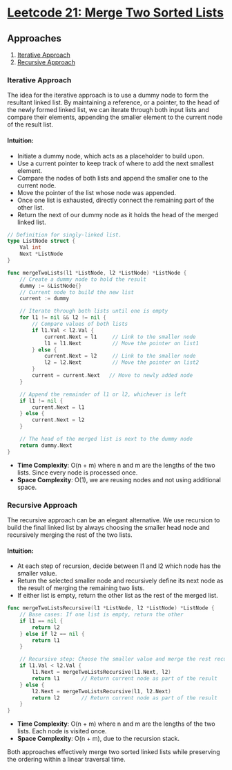 # [Leetcode 21: Merge Two Sorted Lists](https://leetcode.com/problems/merge-two-sorted-lists/)

## Approaches
1. [Iterative Approach](#iterative-approach)
2. [Recursive Approach](#recursive-approach)

### Iterative Approach

The idea for the iterative approach is to use a dummy node to form the resultant linked list. By maintaining a reference, or a pointer, to the head of the newly formed linked list, we can iterate through both input lists and compare their elements, appending the smaller element to the current node of the result list.

#### Intuition:
- Initiate a dummy node, which acts as a placeholder to build upon.
- Use a current pointer to keep track of where to add the next smallest element.
- Compare the nodes of both lists and append the smaller one to the current node.
- Move the pointer of the list whose node was appended.
- Once one list is exhausted, directly connect the remaining part of the other list.
- Return the next of our dummy node as it holds the head of the merged linked list.

```go
// Definition for singly-linked list.
type ListNode struct {
    Val int
    Next *ListNode
}

func mergeTwoLists(l1 *ListNode, l2 *ListNode) *ListNode {
    // Create a dummy node to hold the result
    dummy := &ListNode{}
    // Current node to build the new list
    current := dummy

    // Iterate through both lists until one is empty
    for l1 != nil && l2 != nil {
        // Compare values of both lists
        if l1.Val < l2.Val {
            current.Next = l1     // Link to the smaller node
            l1 = l1.Next          // Move the pointer on list1
        } else {
            current.Next = l2     // Link to the smaller node
            l2 = l2.Next          // Move the pointer on list2
        }
        current = current.Next   // Move to newly added node
    }

    // Append the remainder of l1 or l2, whichever is left
    if l1 != nil {
        current.Next = l1
    } else {
        current.Next = l2
    }

    // The head of the merged list is next to the dummy node
    return dummy.Next
}
```

- **Time Complexity**: O(n + m) where n and m are the lengths of the two lists. Since every node is processed once.
- **Space Complexity**: O(1), we are reusing nodes and not using additional space.

### Recursive Approach

The recursive approach can be an elegant alternative. We use recursion to build the final linked list by always choosing the smaller head node and recursively merging the rest of the two lists.

#### Intuition:
- At each step of recursion, decide between l1 and l2 which node has the smaller value.
- Return the selected smaller node and recursively define its next node as the result of merging the remaining two lists.
- If either list is empty, return the other list as the rest of the merged list.

```go
func mergeTwoListsRecursive(l1 *ListNode, l2 *ListNode) *ListNode {
    // Base cases: If one list is empty, return the other
    if l1 == nil {
        return l2
    } else if l2 == nil {
        return l1
    }

    // Recursive step: Choose the smaller value and merge the rest recursively
    if l1.Val < l2.Val {
        l1.Next = mergeTwoListsRecursive(l1.Next, l2)
        return l1       // Return current node as part of the result
    } else {
        l2.Next = mergeTwoListsRecursive(l1, l2.Next)
        return l2       // Return current node as part of the result
    }
}
```

- **Time Complexity**: O(n + m) where n and m are the lengths of the two lists. Each node is visited once.
- **Space Complexity**: O(n + m), due to the recursion stack.

Both approaches effectively merge two sorted linked lists while preserving the ordering within a linear traversal time.


